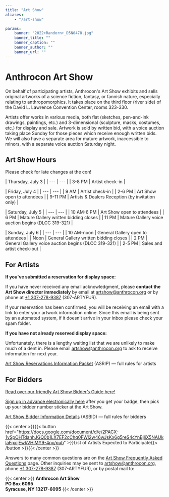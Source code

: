 ```yaml
---
title: "Art Show"
aliases:
    - "/art-show"

params:
    banner: "2022+Randorn+_D5N0478.jpg"
    banner_title: ""
    banner_caption: ""
    banner_author: ""
    banner_url: ""
---
```


# Anthrocon Art Show

On behalf of participating artists, Anthrocon's Art Show exhibits and sells original artworks of a science fiction, fantasy, or fannish nature, especially relating to anthropomorphics. It takes place on the third floor (river side) of the David L. Lawrence Convention Center, rooms 323-330.

Artists offer works in various media, both flat (sketches, pen-and-ink drawings, paintings, etc.) and 3-dimensional (sculpture, masks, costumes, etc.) for display and sale. Artwork is sold by written bid, with a voice auction taking place Sunday for those pieces which receive enough written bids. We will also have a separate area for mature artwork, inaccessible to minors, with a separate voice auction Saturday night.

## Art Show Hours

Please check for late changes at the con!

| Thursday, July 3 |
| --- | --- |
| 3-8 PM | Artist check–in |

| Friday, July 4 |
| --- | --- |
| 9 AM | Artist check-in |
| 2-6 PM | Art Show open to attendees |
| 9-11 PM | Artists & Dealers Reception (by invitation only) |

| Saturday, July 5 |
| --- | --- |
| 10 AM-6 PM | Art Show open to attendees |
| 6 PM | Mature Gallery written bidding closes |
| 11 PM | Mature Gallery voice auction begins (DLCC 319-321) |

| Sunday, July 6 |
| --- | --- |
| 10 AM-noon | General Gallery open to attendees |
| Noon | General Gallery written bidding closes |
| 2 PM | General Gallery voice auction begins (DLCC 319-321) |
| 2-5 PM | Sales and artist check-out |

## For Artists

**If you've submitted a reservation for display space:**

If you have never received any email acknowledgment, please **contact the Art Show director immediately** by email at <artshow@anthrocon.org> or by phone at [+1 307-278-9387](tel:+1-307-278-9387) (307-ARTYFUR).

If your reservation has been confirmed, you will be receiving an email with a link to enter your artwork information online. Since this email is being sent by an automated system, if it doesn’t arrive in your inbox please check your spam folder.

**If you have not already reserved display space:**

Unfortunately, there is a lengthy waiting list that we are unlikely to make much of a dent in. Please email <artshow@anthrocon.org> to ask to receive information for next year.

[Art Show Reservations Information Packet](/art-show-info-packet/) (ASRIP) — full rules for artists

## For Bidders

[Read over our friendly Art Show Bidder’s Guide here!](https://docs.google.com/document/d/11vUcbLcwEg6OpIQA2g_EZF8od9fj7J_rpLqNpvaSuGE/edit?usp=sharing)

[Sign up in advance electronically here](https://rams.anthrocon.org/art_show_applications/bidder_signup) after you get your badge, then pick up your bidder number sticker at the Art Show.

[Art Show Bidder Information Details](https://drive.google.com/file/d/1ua-YZEUIqTm925778fgpWO_0RlVqs3i5/view?usp=sharing) (ASBID) — full rules for bidders

{{< center >}}{{< button href="https://docs.google.com/document/d/e/2PACX-1vSpOHTdanhJGQ0b1LX7EF2cChq0FWl2w46wJsKx6g5reS4cYnBjliX5NAUklaFpxijEwkVHlMY9-4px/pub" >}}List of Artists Expected to Participate{{< /button >}}{{< /center >}}

Answers to many common questions are on the [Art Show Frequently Asked Questions](/faq/artshow/) page. Other inquiries may be sent to <artshow@anthrocon.org>, phone [+1 307-278-9387](tel:+1-307-278-9387) (307-ARTYFUR), or by postal mail to:

{{< center >}}
**Anthrocon Art Show**\
**PO Box 6095**\
**Syracuse, NY 13217-6095**
{{< /center >}}

